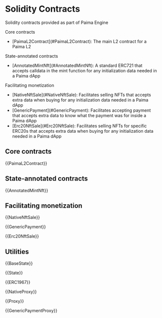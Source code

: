 # Solidity Contracts

Solidity contracts provided as part of Paima Engine

Core contracts

<ul>
  <li>[PaimaL2Contract](#PaimaL2Contract): The main L2 contract for a Paima L2</li>
</ul>
State-annotated contracts
<ul>
  <li>[AnnotatedMintNft](#AnnotatedMintNft): A standard ERC721 that accepts calldata in the mint function for any initialization data needed in a Paima dApp</li>
</ul>
Facilitating monetization
<ul>
  <li>[NativeNftSale](#NativeNftSale): Facilitates selling NFTs that accepts extra data when buying for any initialization data needed in a Paima dApp</li>
  <li>[GenericPayment](#GenericPayment): Facilitates accepting payment that accepts extra data to know what the payment was for inside a Paima dApp</li>
  <li>[Erc20NftSale](#Erc20NftSale): Facilitates selling NFTs for specific ERC20s that accepts extra data when buying for any initialization data needed in a Paima dApp</li>
</ul>

## Core contracts

{{PaimaL2Contract}}

## State-annotated contracts

{{AnnotatedMintNft}}

## Facilitating monetization

{{NativeNftSale}}

{{GenericPayment}}

{{Erc20NftSale}}

## Utilities

{{BaseState}}

{{State}}

{{ERC1967}}

{{NativeProxy}}

{{Proxy}}

{{GenericPaymentProxy}}
